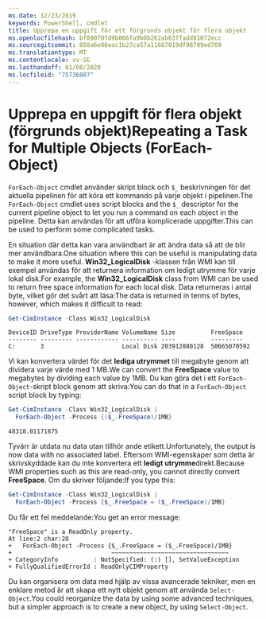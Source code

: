 ```yaml
---
ms.date: 12/23/2019
keywords: PowerShell, cmdlet
title: Upprepa en uppgift för ett förgrunds objekt för flera objekt
ms.openlocfilehash: bf89070fd9b006fa9b0b262ab63ffadd81072ecc
ms.sourcegitcommit: 058a6e86eac1b27ca57a11687019df98709ed709
ms.translationtype: MT
ms.contentlocale: sv-SE
ms.lasthandoff: 01/08/2020
ms.locfileid: "75736887"
---
```

# <a name="repeating-a-task-for-multiple-objects-foreach-object"></a><span data-ttu-id="036a7-103">Upprepa en uppgift för flera objekt (förgrunds objekt)</span><span class="sxs-lookup"><span data-stu-id="036a7-103">Repeating a Task for Multiple Objects (ForEach-Object)</span></span>

<span data-ttu-id="036a7-104">`ForEach-Object` cmdlet använder skript block och `$_` beskrivningen för det aktuella pipelinen för att köra ett kommando på varje objekt i pipelinen.</span><span class="sxs-lookup"><span data-stu-id="036a7-104">The `ForEach-Object` cmdlet uses script blocks and the `$_` descriptor for the current pipeline object to let you run a command on each object in the pipeline.</span></span> <span data-ttu-id="036a7-105">Detta kan användas för att utföra komplicerade uppgifter.</span><span class="sxs-lookup"><span data-stu-id="036a7-105">This can be used to perform some complicated tasks.</span></span>

<span data-ttu-id="036a7-106">En situation där detta kan vara användbart är att ändra data så att de blir mer användbara.</span><span class="sxs-lookup"><span data-stu-id="036a7-106">One situation where this can be useful is manipulating data to make it more useful.</span></span> <span data-ttu-id="036a7-107">**Win32_LogicalDisk** -klassen från WMI kan till exempel användas för att returnera information om ledigt utrymme för varje lokal disk.</span><span class="sxs-lookup"><span data-stu-id="036a7-107">For example, the **Win32_LogicalDisk** class from WMI can be used to return free space information for each local disk.</span></span> <span data-ttu-id="036a7-108">Data returneras i antal byte, vilket gör det svårt att läsa:</span><span class="sxs-lookup"><span data-stu-id="036a7-108">The data is returned in terms of bytes, however, which makes it difficult to read:</span></span>

```powershell
Get-CimInstance -Class Win32_LogicalDisk
```

```Output
DeviceID DriveType ProviderName VolumeName Size          FreeSpace
-------- --------- ------------ ---------- ----          ---------
C:       3                      Local Disk 203912880128  50665070592
```

<span data-ttu-id="036a7-109">Vi kan konvertera värdet för det **lediga utrymmet** till megabyte genom att dividera varje värde med 1 MB.</span><span class="sxs-lookup"><span data-stu-id="036a7-109">We can convert the **FreeSpace** value to megabytes by dividing each value by 1MB.</span></span> <span data-ttu-id="036a7-110">Du kan göra det i ett `ForEach-Object`-skript block genom att skriva:</span><span class="sxs-lookup"><span data-stu-id="036a7-110">You can do that in a `ForEach-Object` script block by typing:</span></span>

```powershell
Get-CimInstance -Class Win32_LogicalDisk |
  ForEach-Object -Process {($_.FreeSpace)/1MB}
```

```Output
48318.01171875
```

<span data-ttu-id="036a7-111">Tyvärr är utdata nu data utan tillhör ande etikett.</span><span class="sxs-lookup"><span data-stu-id="036a7-111">Unfortunately, the output is now data with no associated label.</span></span> <span data-ttu-id="036a7-112">Eftersom WMI-egenskaper som detta är skrivskyddade kan du inte konvertera ett **ledigt utrymme**direkt.</span><span class="sxs-lookup"><span data-stu-id="036a7-112">Because WMI properties such as this are read-only, you cannot directly convert **FreeSpace**.</span></span> <span data-ttu-id="036a7-113">Om du skriver följande:</span><span class="sxs-lookup"><span data-stu-id="036a7-113">If you type this:</span></span>

```powershell
Get-CimInstance -Class Win32_LogicalDisk |
  ForEach-Object -Process {$_.FreeSpace = ($_.FreeSpace)/1MB}
```

<span data-ttu-id="036a7-114">Du får ett fel meddelande:</span><span class="sxs-lookup"><span data-stu-id="036a7-114">You get an error message:</span></span>

```Output
"FreeSpace" is a ReadOnly property.
At line:2 char:28
+   ForEach-Object -Process {$_.FreeSpace = ($_.FreeSpace)/1MB}
+                            ~~~~~~~~~~~~~~~~~~~~~~~~~~~~~~~~~
+ CategoryInfo          : NotSpecified: (:) [], SetValueException
+ FullyQualifiedErrorId : ReadOnlyCIMProperty
```

<span data-ttu-id="036a7-115">Du kan organisera om data med hjälp av vissa avancerade tekniker, men en enklare metod är att skapa ett nytt objekt genom att använda `Select-Object`.</span><span class="sxs-lookup"><span data-stu-id="036a7-115">You could reorganize the data by using some advanced techniques, but a simpler approach is to create a new object, by using `Select-Object`.</span></span>
